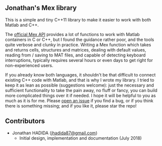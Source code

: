 
## Jonathan's Mex library

This is a simple and tiny C++11 library to make it easier to work with both Matlab and C++.

The [official Mex API](?) provides a lot of functions to work with Matlab containers in C or C++, but I found the guidance rather poor, and the tools quite verbose and clunky in practice. Writing a Mex function which takes and returns cells, structures and matrices, dealing with default values, reading from / saving to MAT files, and capable of detecting keyboard interruptions, typically requires several hours or even days to get right for non-experienced users. 

If you already know both languages, it shouldn't be that difficult to connect existing C++ code with Matlab, and that is why I wrote my library. I tried to keep it as lean as possible (suggestions welcome): just the necessary and sufficient functionality to take the pain away, no fluff or fancy, you can build more complicated things over it if needed. I hope it will be helpful to you as much as it is for me. Please [open an issue](?) if you find a bug, or if you think there is something missing; and if you like it, please star the repo!

## Contributors

- Jonathan HADIDA ([jhadida87@gmail.com](mailto:jhadida87@gmail.com))
  - Initial design, implementation and documentation (July 2018)
